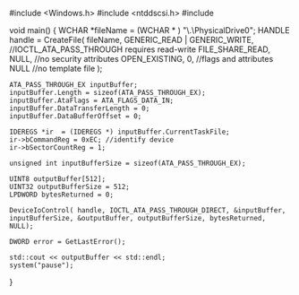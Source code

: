 #include <Windows.h>
#include <ntddscsi.h>
#include <iostream>

void main() {
    WCHAR *fileName = (WCHAR * ) "\\.\PhysicalDrive0";
    HANDLE handle = CreateFile(
       fileName, 
       GENERIC_READ | GENERIC_WRITE, //IOCTL_ATA_PASS_THROUGH requires read-write
       FILE_SHARE_READ, 
       NULL,            //no security attributes
       OPEN_EXISTING,
       0,              //flags and attributes
       NULL             //no template file
    );


    ATA_PASS_THROUGH_EX inputBuffer;
    inputBuffer.Length = sizeof(ATA_PASS_THROUGH_EX);
    inputBuffer.AtaFlags = ATA_FLAGS_DATA_IN;
    inputBuffer.DataTransferLength = 0;
    inputBuffer.DataBufferOffset = 0;

    IDEREGS *ir  = (IDEREGS *) inputBuffer.CurrentTaskFile;
    ir->bCommandReg = 0xEC; //identify device
    ir->bSectorCountReg = 1;

    unsigned int inputBufferSize = sizeof(ATA_PASS_THROUGH_EX);

    UINT8 outputBuffer[512];
    UINT32 outputBufferSize = 512;
    LPDWORD bytesReturned = 0;

    DeviceIoControl( handle, IOCTL_ATA_PASS_THROUGH_DIRECT, &inputBuffer,    inputBufferSize, &outputBuffer, outputBufferSize, bytesReturned, NULL);

    DWORD error = GetLastError();

    std::cout << outputBuffer << std::endl;
    system("pause");
}
